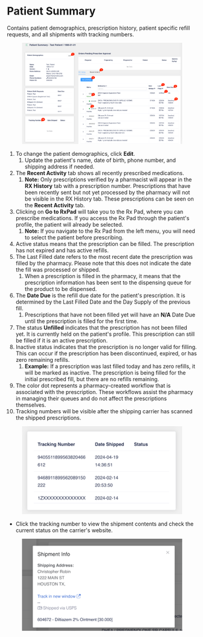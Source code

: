 # Patient Summary

Contains patient demographics, prescription history, patient specific refill requests, and all shipments with tracking numbers.

<figure><img src="../.gitbook/assets/image (72).png" alt=""><figcaption></figcaption></figure>

1. To change the patient demographics, click **Edit**.
   1. Update the patient's name, date of birth, phone number, and shipping address if needed.
2. The **Recent Activity** tab shows all recently prescribed medications.
   1. **Note:** Only prescriptions verified by a pharmacist will appear in the **RX History** tab with a prescription number. Prescriptions that have been recently sent but not yet processed by the pharmacy will not be visible in the RX History tab. These prescriptions can be seen on the **Recent Activity** tab.
3. Clicking on **Go to RxPad** will take you to the Rx Pad, where you can prescribe medications. If you access the Rx Pad through the patient's profile, the patient will already be selected.
   1. **Note:** If you navigate to the Rx Pad from the left menu, you will need to select the patient before prescribing.
4. Active status means that the prescription can be filled. The prescription has not expired and has active refills.
5. The Last Filled date refers to the most recent date the prescription was filled by the pharmacy. Please note that this does not indicate the date the fill was processed or shipped.
   1. When a prescription is filled in the pharmacy, it means that the prescription information has been sent to the dispensing queue for the product to be dispensed.﻿
6. The **Date Due** is the refill due date for the patient's prescription. It is determined by the Last Filled Date and the Day Supply of the previous fill.
   1. Prescriptions that have not been filled yet will have an **N/A** Date Due until the prescription is filled for the first time.﻿
7. The status **Unfilled** indicates that the prescription has not been filled yet. It is currently held on the patient's profile. This prescription can still be filled if it is an active prescription.﻿
8. Inactive status indicates that the prescription is no longer valid for filling. This can occur if the prescription has been discontinued, expired, or has zero remaining refills.
   1. **Example:** If a prescription was last filled today and has zero refills, it will be marked as inactive. The prescription is being filled for the initial prescribed fill, but there are no refills remaining.
9. The color dot represents a pharmacy-created workflow that is associated with the prescription. These workflows assist the pharmacy in managing their queues and do not affect the prescriptions themselves.
10. Tracking numbers will be visible after the shipping carrier has scanned the shipped prescriptions. ﻿

<figure><img src="../.gitbook/assets/image (73).png" alt=""><figcaption></figcaption></figure>

* Click the tracking number to view the shipment contents and check the current status on the carrier's website. ﻿

<figure><img src="../.gitbook/assets/image (74).png" alt=""><figcaption></figcaption></figure>
